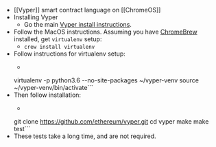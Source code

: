 - [[Vyper]] smart contract language on [[ChromeOS]]
- Installing Vyper
	- Go the main [Vyper install instructions](https://vyper.readthedocs.io/en/latest/installing-vyper.html).
- Follow the MacOS instructions. Assuming you have [ChromeBrew](/chromebook/chromebrew) installed, get ```virtualenv``` setup:
  - ```crew install virtualenv```
- Follow instructions for virtualenv setup:
  - ```sudo apt install virtualenv
  virtualenv -p python3.6 --no-site-packages ~/vyper-venv
  source ~/vyper-venv/bin/activate```
- Then follow installation:
  - ```
  git clone https://github.com/ethereum/vyper.git
  cd vyper
  make
  make test```
- These tests take a long time, and are not required.